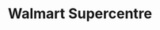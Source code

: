 ---
title: "Walmart Supercentre"
url: /vaughan/walmart-supercentre-applewood-crescent/
shop: Supermarkt
---